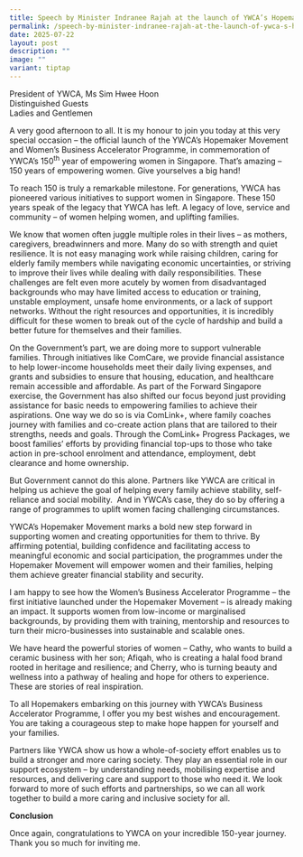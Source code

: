 ```yaml
---
title: Speech by Minister Indranee Rajah at the launch of YWCA’s Hopemaker Movement
permalink: /speech-by-minister-indranee-rajah-at-the-launch-of-ywca-s-hopemaker-movement/
date: 2025-07-22
layout: post
description: ""
image: ""
variant: tiptap
---
```

<p>President of YWCA, Ms Sim Hwee Hoon
<br>Distinguished Guests
<br>Ladies and Gentlemen</p>
<p></p>
<p>A very good afternoon to all. It is my honour to join you today at this
very special occasion – the official launch of the YWCA’s Hopemaker Movement
and Women’s Business Accelerator Programme, in commemoration of YWCA’s
150<sup>th</sup> year of empowering women in Singapore. That’s amazing –
150 years of empowering women. Give yourselves a big hand!</p>
<p></p>
<p>To reach 150 is truly a remarkable milestone. For generations, YWCA has
pioneered various initiatives to support women in Singapore. These 150
years speak of the legacy that YWCA has left. A legacy of love, service
and community – of women helping women, and uplifting families.</p>
<p></p>
<p>We know that women often juggle multiple roles in their lives – as mothers,
caregivers, breadwinners and more. Many do so with strength and quiet resilience.
It is not easy managing work while raising children, caring for elderly
family members while navigating economic uncertainties, or striving to
improve their lives while dealing with daily responsibilities. These challenges
are felt even more acutely by women from disadvantaged backgrounds who
may have limited access to education or training, unstable employment,
unsafe home environments, or a lack of support networks. Without the right
resources and opportunities, it is incredibly difficult for these women
to break out of the cycle of hardship and build a better future for themselves
and their families.</p>
<p></p>
<p>On the Government’s part, we are doing more to support vulnerable families.
Through initiatives like ComCare, we provide financial assistance to help
lower-income households meet their daily living expenses, and grants and
subsidies to ensure that housing, education, and healthcare remain accessible
and affordable. As part of the Forward Singapore exercise, the Government
has also shifted our focus beyond just providing assistance for basic needs
to empowering families to achieve their aspirations. One way we do so is
via ComLink+, where family coaches journey with families and co-create
action plans that are tailored to their strengths, needs and goals. Through
the ComLink+ Progress Packages, we boost families’ efforts by providing
financial top-ups to those who take action in pre-school enrolment and
attendance, employment, debt clearance and home ownership.</p>
<p></p>
<p>But Government cannot do this alone. Partners like YWCA are critical in
helping us achieve the goal of helping every family achieve stability,
self-reliance and social mobility.&nbsp; And in YWCA’s case, they do so
by offering a range of programmes to uplift women facing challenging circumstances.</p>
<p></p>
<p>YWCA’s Hopemaker Movement marks a bold new step forward in supporting
women and creating opportunities for them to thrive. By affirming potential,
building confidence and facilitating access to meaningful economic and
social participation, the programmes under the Hopemaker Movement will
empower women and their families, helping them achieve greater financial
stability and security.</p>
<p></p>
<p>I am happy to see how the Women’s Business Accelerator Programme – the
first initiative launched under the Hopemaker Movement – is already making
an impact. It supports women from low-income or marginalised backgrounds,
by providing them with training, mentorship and resources to turn their
micro-businesses into sustainable and scalable ones.</p>
<p></p>
<p>We have heard the powerful stories of women – Cathy, who wants to build
a ceramic business with her son; Afiqah, who is creating a halal food brand
rooted in heritage and resilience; and Cherry, who is turning beauty and
wellness into a pathway of healing and hope for others to experience. These
are stories of real inspiration.</p>
<p></p>
<p>To all Hopemakers embarking on this journey with YWCA’s Business Accelerator
Programme, I offer you my best wishes and encouragement. You are taking
a courageous step to make hope happen for yourself and your families.</p>
<p></p>
<p>Partners like YWCA show us how a whole-of-society effort enables us to
build a stronger and more caring society. They play an essential role in
our support ecosystem – by understanding needs, mobilising expertise and
resources, and delivering care and support to those who need it. We look
forward to more of such efforts and partnerships, so we can all work together
to build a more caring and inclusive society for all.</p>
<p></p>
<p><strong>Conclusion</strong>
</p>
<p>Once again, congratulations to YWCA on your incredible 150-year journey.
Thank you so much for inviting me.</p>